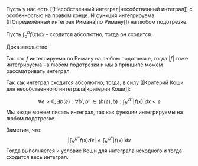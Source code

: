 Пусть у нас есть [[Несобственный интеграл|несобственный интеграл]] с особенностью на правом конце. И функция интегрируема ([[Определённый интеграл Римана|по Риману]]) на любом подотрезке.

Пусть $\int_{a}^{b}f(x)dx$ - сходится абсолютно, тогда он сходится.

Доказательство:

Так как $f$ интегрируема по Риману на любом подотрезке, тогда $|f|$ тоже интегрируема на любом подотрезки и мы в принципе можем рассматривать интеграл.

Так как интеграл сходится абсолютно, тогда, в силу [[Критерий Коши для несобственного интеграла|критерия Коши]]:

$$
\forall e > 0, \exists b(e): \forall b', b'' \in (b(e), b) : \int_{b'}^{b''} |f(x)|dx < e
$$
Мы везде можем писать интеграл, так как функции интегрируемы на любом подотрезке.

Заметим, что:
$$
|\int_{b'}^{b''}f(x)dx| \leq \int_{b'}^{b''}|f(x)|dx
$$
Тогда выполняется и условие Коши для интеграла исходного и тогда сходится весь интеграл.